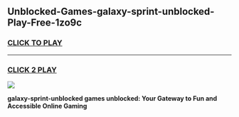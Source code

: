 
## Unblocked-Games-galaxy-sprint-unblocked-Play-Free-1zo9c
<h3>
<a href="https://premium76.site?title=galaxy-sprint-unblocked&ref=12A">CLICK TO PLAY</a></h3>
<hr>

<h3>
<a href="https://premium76.site?title=galaxy-sprint-unblocked&ref=12A">CLICK 2 PLAY</a>
  
</h3>

<a href="https://premium76.site?title=galaxy-sprint-unblocked&ref=12A"><img src="https://clearcache.store/games.png"></a>


**galaxy-sprint-unblocked games unblocked: Your Gateway to Fun and Accessible Online Gaming**
